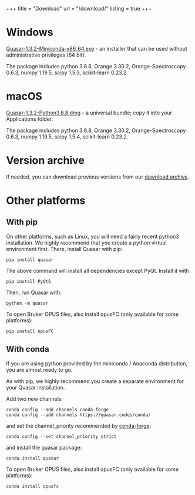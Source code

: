 +++
title = "Download"
url = "/download/"
listing = true
+++

Windows
=======

[Quasar-1.3.2-Miniconda-x86_64.exe](https://download.biolab.si/download/files/quasar/Quasar-1.3.2-Miniconda-x86_64.exe) - an
installer that can be used without administrative privileges (64 bit).

The package includes python 3.8.8,
Orange 3.30.2, Orange-Spectroscopy 0.6.3, numpy 1.19.5,
scipy 1.5.3, scikit-learn 0.23.2.

macOS
=====

[Quasar-1.3.2-Python3.8.8.dmg](https://download.biolab.si/download/files/quasar/Quasar-1.3.2-Python3.8.8.dmg) - a universal
bundle; copy it into your Applications folder.

The package includes python 3.8.8,
Orange 3.30.2, Orange-Spectroscopy 0.6.3, numpy 1.19.5,
scipy 1.5.4, scikit-learn 0.23.2.

Version archive
===============

If needed, you can download previous versions from our [download archive](https://download.biolab.si/download/files/quasar/).

Other platforms
===============

With pip
--------

On other platforms, such as Linux, you will need a fairly recent python3 installation.
We highly recommend that you create a python virtual environment first. 
There, install Quasar with pip:

    pip install quasar
    
The above command will install all dependencies except PyQt. Install it with

    pip install PyQt5

Then, run Quasar with:

    python -m quasar

To open Bruker OPUS files, also install opusFC (only available for some platforms):

    pip install opusFC

With conda
----------

If you are using python provided by the miniconda / Anaconda distribution, you are almost ready to go.

As with pip, we highly recommend you create a separate environment for your Quasar installation.

Add two new channels:

    conda config --add channels conda-forge
    conda config --add channels https://quasar.codes/conda/

and set the channel_priority recommended by [conda-forge](https://conda-forge.org/docs/user/tipsandtricks.html#how-to-fix-it):

    conda config --set channel_priority strict

and install the quasar package:

    conda install quasar

To open Bruker OPUS files, also install opusFC (only available for some platforms):

    conda install opusfc

